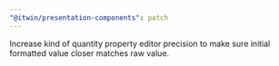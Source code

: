 ```yaml
---
"@itwin/presentation-components": patch
---
```


Increase kind of quantity property editor precision to make sure initial formatted value closer matches raw value.
